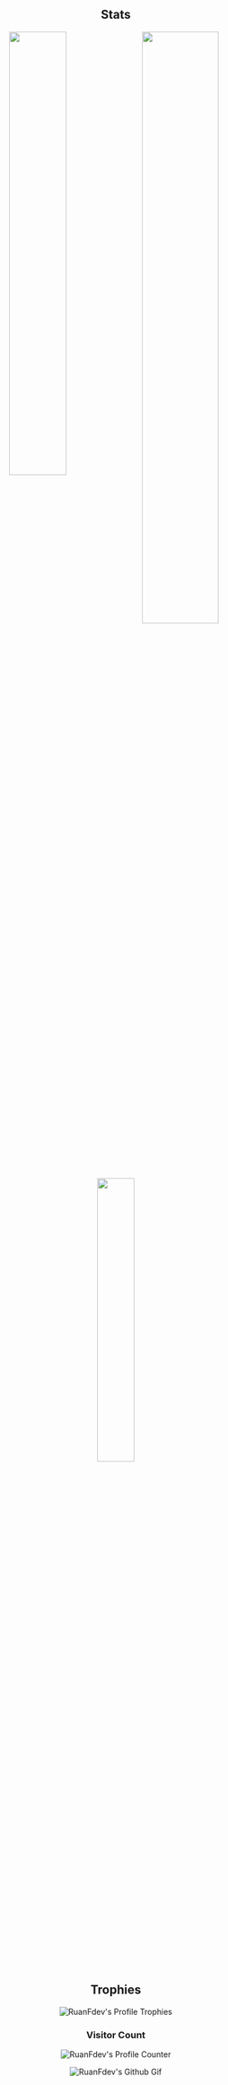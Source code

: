 <div align="center">

## Stats

[<img src="https://github-readme-stats.vercel.app/api?username=ruanfdev&theme=radical&show_icons=true&include_all_commits=true&hide_border=true&rank_icon=github&show=reviews,discussions_started,discussions_answered,prs_merged,prs_merged_percentage" width="45%" align="left"/>](https://github-readme-stats.vercel.app/api?username=ruanfdev&theme=radical&show_icons=true&include_all_commits=true&hide_border=true&rank_icon=github&show=reviews,discussions_started,discussions_answered,prs_merged,prs_merged_percentage)

[<img src="http://github-profile-summary-cards.vercel.app/api/cards/profile-details?username=ruanfdev&theme=radical" width="52%" align="center"/>](http://github-profile-summary-cards.vercel.app/api/cards/profile-details?username=ruanfdev&theme=radical) 

[<img src="http://github-readme-streak-stats.herokuapp.com/?user=ruanfdev&theme=radical&date_format=M%20j%5B%2C%20Y%5D&ring=ff3068&fire=ff3068&sideNums=ff3068" width="36%" />](http://github-readme-streak-stats.herokuapp.com/?user=ruanfdev&theme=radical&date_format=M%20j%5B%2C%20Y%5D&ring=ff3068&fire=ff3068&sideNums=ff3068) 

## Trophies

![RuanFdev's Profile Trophies](https://github-profile-trophy.vercel.app/?username=ruanfdev&row=4&theme=radical&no-frame=true)

### Visitor Count

![RuanFdev's Profile Counter](https://profile-counter.glitch.me/ruanfdev/count.svg)

![RuanFdev's Github Gif](https://user-images.githubusercontent.com/5713670/87202985-820dcb80-c2b6-11ea-9f56-7ec461c497c3.gif)

</div>
